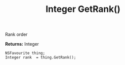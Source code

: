 ﻿---
uid: crmscript_ref_NSFavourite_GetRank
title: Integer GetRank()
intellisense: NSFavourite.GetRank
keywords: NSFavourite, GetRank
so.topic: reference
---

Rank order

**Returns:** Integer


```crmscript
NSFavourite thing;
Integer rank  = thing.GetRank();
```


